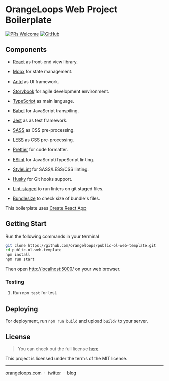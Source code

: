 # OrangeLoops Web Project Boilerplate
[![PRs Welcome](https://img.shields.io/badge/PRs-welcome-orange.svg)](https://github.com/orangeloops/public-ol-web-template/pulls) [![GitHub](https://img.shields.io/github/license/orangeloops/public-ol-web-template.svg)](https://github.com/orangeloops/public-ol-web-template/blob/develop/LICENSE)

## Components

- [React](https://facebook.github.io/react/) as front-end view library.
- [Mobx](https://github.com/mobxjs/mobx/) for state management.
- [Antd](https://ant.design/) as UI framework.
- [Storybook](https://storybook.js.org/) for agile development environment.

- [TypeScript](https://www.typescriptlang.org/) as main language.
- [Babel](https://babeljs.io/) for JavaScript transpiling.
- [Jest](https://jestjs.io/) as as test framework.
- [SASS](https://sass-lang.com/) as CSS pre-processing.
- [LESS](http://lesscss.org/) as CSS pre-processing.

- [Prettier](https://prettier.io/) for code formatter.
- [ESlint](https://eslint.org/) for JavaScript/TypeScript linting.
- [StyleLint](https://stylelint.io/) for SASS/LESS/CSS linting.
- [Husky](https://github.com/typicode/husky/) for Git hooks support.
- [Lint-staged](https://github.com/okonet/lint-staged/) to run linters on git staged files.
- [Bundlesize](https://github.com/siddharthkp/bundlesize/) to check size of bundle's files.

This boilerplate uses [Create React App](https://github.com/facebook/create-react-app)


## Getting Start

Run the following commands in your terminal

```bash
git clone https://github.com/orangeloops/public-ol-web-template.git
cd public-ol-web-template
npm install
npm run start
```

Then open [http://localhost:5000/](http://localhost:5000/) on your web browser.

### Testing

1. Run `npm test` for test.

## Deploying

For deployment, run `npm run build` and upload `build/` to your server.

## License
>You can check out the full license [here](https://github.com/orangeloops/public-ol-web-template/blob/develop/LICENSE)

This project is licensed under the terms of the MIT license.

---

[orangeloops.com](https://www.orangeloops.com/) &nbsp;&middot;&nbsp;
[twitter](https://twitter.com/orangeloopsinc/) &nbsp;&middot;&nbsp;
[blog](https://orangeloops.com/blog/)
